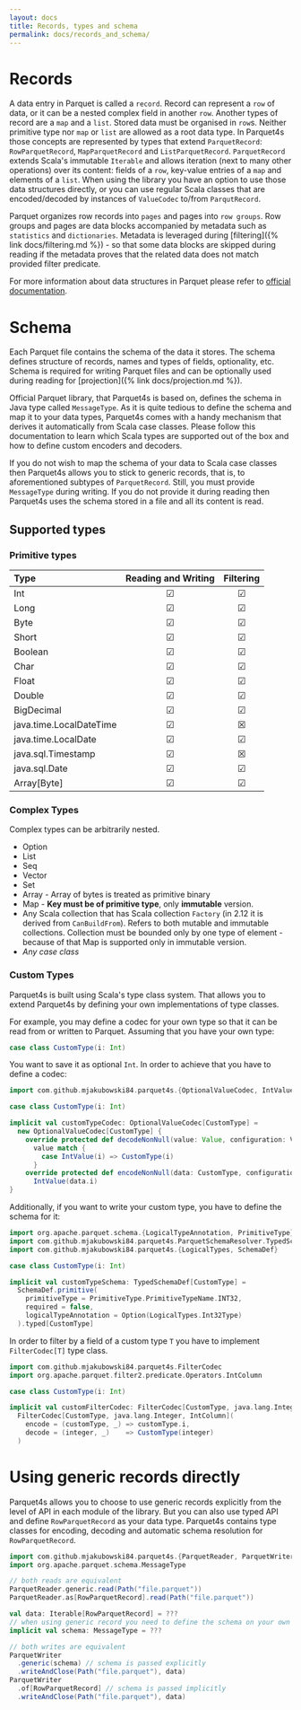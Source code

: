 ```yaml
---
layout: docs
title: Records, types and schema
permalink: docs/records_and_schema/
---
```

# Records

A data entry in Parquet is called a `record`. Record can represent a `row` of data, or it can be a nested complex field in another `row`. Another types of record are a `map` and a `list`. Stored data must be organised in `row`s. Neither primitive type nor `map` or `list` are allowed as a root data type.
In Parquet4s those concepts are represented by types that extend `ParquetRecord`: `RowParquetRecord`, `MapParquetRecord` and `ListParquetRecord`. `ParquetRecord` extends Scala's immutable `Iterable` and allows iteration (next to many other operations) over its content: fields of a `row`, key-value entries of a `map` and elements of a `list`. When using the library you have an option to use those data structures directly, or you can use regular Scala classes that are encoded/decoded by instances of `ValueCodec` to/from `ParqutRecord`.

Parquet organizes row records into `pages` and pages into `row groups`. Row groups and pages are data blocks accompanied by metadata such as `statistics` and `dictionaries`. Metadata is leveraged during [filtering]({% link docs/filtering.md %}) - so that some data blocks are skipped during reading if the metadata proves that the related data does not match provided filter predicate.

For more information about data structures in Parquet please refer to [official documentation](https://parquet.apache.org/documentation/latest/).

# Schema

Each Parquet file contains the schema of the data it stores. The schema defines structure of records, names and types of fields, optionality, etc. Schema is required for writing Parquet files and can be optionally used during reading for [projection]({% link docs/projection.md %}).

Official Parquet library, that Parquet4s is based on, defines the schema in Java type called `MessageType`. As it is quite tedious to define the schema and map it to your data types, Parquet4s comes with a handy mechanism that derives it automatically from Scala case classes. Please follow this documentation to learn which Scala types are supported out of the box and how to define custom encoders and decoders.

If you do not wish to map the schema of your data to Scala case classes then Parquet4s allows you to stick to generic records, that is, to aforementioned subtypes of `ParquetRecord`. Still, you must provide `MessageType` during writing. If you do not provide it during reading then Parquet4s uses the schema stored in a file and all its content is read. 

## Supported types

### Primitive types

| Type                    | Reading and Writing | Filtering |
|:------------------------|:-------------------:|:---------:|
| Int                     | &#x2611;            | &#x2611;  |
| Long                    | &#x2611;            | &#x2611;  |
| Byte                    | &#x2611;            | &#x2611;  |
| Short                   | &#x2611;            | &#x2611;  |
| Boolean                 | &#x2611;            | &#x2611;  |
| Char                    | &#x2611;            | &#x2611;  |
| Float                   | &#x2611;            | &#x2611;  |
| Double                  | &#x2611;            | &#x2611;  |
| BigDecimal              | &#x2611;            | &#x2611;  |
| java.time.LocalDateTime | &#x2611;            | &#x2612;  |
| java.time.LocalDate     | &#x2611;            | &#x2611;  |
| java.sql.Timestamp      | &#x2611;            | &#x2612;  |
| java.sql.Date           | &#x2611;            | &#x2611;  |
| Array[Byte]             | &#x2611;            | &#x2611;  |

### Complex Types

Complex types can be arbitrarily nested.

- Option
- List
- Seq
- Vector
- Set
- Array - Array of bytes is treated as primitive binary
- Map - **Key must be of primitive type**, only **immutable** version.
- Any Scala collection that has Scala collection `Factory` (in 2.12 it is derived from `CanBuildFrom`). Refers to both mutable and immutable collections. Collection must be bounded only by one type of element - because of that Map is supported only in immutable version.
- *Any case class*

### Custom Types

Parquet4s is built using Scala's type class system. That allows you to extend Parquet4s by defining your own implementations of type classes.

For example, you may define a codec for your own type so that it can be read from or written to Parquet. Assuming that you have your own type:

```scala
case class CustomType(i: Int)
```

You want to save it as optional `Int`. In order to achieve that you have to define a codec:

```scala mdoc:compile-only
import com.github.mjakubowski84.parquet4s.{OptionalValueCodec, IntValue, Value, ValueCodecConfiguration}

case class CustomType(i: Int)

implicit val customTypeCodec: OptionalValueCodec[CustomType] = 
  new OptionalValueCodec[CustomType] {
    override protected def decodeNonNull(value: Value, configuration: ValueCodecConfiguration): CustomType =
      value match {
        case IntValue(i) => CustomType(i)
      }
    override protected def encodeNonNull(data: CustomType, configuration: ValueCodecConfiguration): Value =
      IntValue(data.i)
}
```

Additionally, if you want to write your custom type, you have to define the schema for it:

```scala mdoc:compile-only
import org.apache.parquet.schema.{LogicalTypeAnnotation, PrimitiveType}
import com.github.mjakubowski84.parquet4s.ParquetSchemaResolver.TypedSchemaDef
import com.github.mjakubowski84.parquet4s.{LogicalTypes, SchemaDef}

case class CustomType(i: Int)

implicit val customTypeSchema: TypedSchemaDef[CustomType] =
  SchemaDef.primitive(
    primitiveType = PrimitiveType.PrimitiveTypeName.INT32,
    required = false,
    logicalTypeAnnotation = Option(LogicalTypes.Int32Type)
  ).typed[CustomType]
```

In order to filter by a field of a custom type `T` you have to implement `FilterCodec[T]` type class.

```scala mdoc:compile-only
import com.github.mjakubowski84.parquet4s.FilterCodec
import org.apache.parquet.filter2.predicate.Operators.IntColumn

case class CustomType(i: Int)

implicit val customFilterCodec: FilterCodec[CustomType, java.lang.Integer, IntColumn] =
  FilterCodec[CustomType, java.lang.Integer, IntColumn](
    encode = (customType, _) => customType.i,
    decode = (integer, _)    => CustomType(integer)
  )
```

# Using generic records directly

Parquet4s allows you to choose to use generic records explicitly from the level of API in each module of the library. But you can also use typed API and define `RowParquetRecord` as your data type. Parquet4s contains type classes for encoding, decoding and automatic schema resolution for `RowParquetRecord`.

```scala mdoc:compile-only
import com.github.mjakubowski84.parquet4s.{ParquetReader, ParquetWriter, Path, RowParquetRecord}
import org.apache.parquet.schema.MessageType

// both reads are equivalent
ParquetReader.generic.read(Path("file.parquet"))
ParquetReader.as[RowParquetRecord].read(Path("file.parquet"))

val data: Iterable[RowParquetRecord] = ???
// when using generic record you need to define the schema on your own
implicit val schema: MessageType = ???

// both writes are equivalent
ParquetWriter
  .generic(schema) // schema is passed explicitly
  .writeAndClose(Path("file.parquet"), data)
ParquetWriter
  .of[RowParquetRecord] // schema is passed implicitly
  .writeAndClose(Path("file.parquet"), data)
```